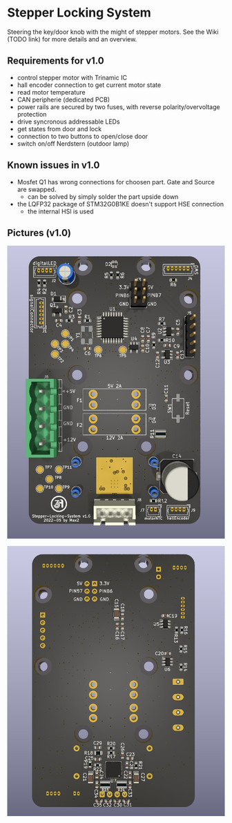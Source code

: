 # Stepper Locking System

Steering the key/door knob with the might of stepper motors.
See the Wiki (TODO link) for more details and an overview.

Requirements for v1.0
--

* control stepper motor with Trinamic IC
* hall encoder connection to get current motor state
* read motor temperature
* CAN peripherie (dedicated PCB)
* power rails are secured by two fuses, with reverse polarity/overvoltage protection
* drive syncronous addressable LEDs
* get states from door and lock
* connection to two buttons to open/close door
* switch on/off Nerdstern (outdoor lamp)

Known issues in v1.0
--
* Mosfet Q1 has wrong connections for choosen part. Gate and Source are swapped.
    * can be solved by simply solder the part upside down
* the LQFP32 package of STM32G0B1KE doesn't support HSE connection
    * the internal HSI is used

Pictures (v1.0)
--

![pcb front](export/front.png "front view")

![pcb back](export/back.png "back view")
